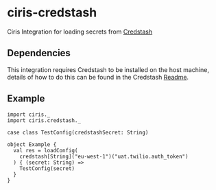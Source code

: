 # ciris-credstash
Ciris Integration for loading secrets from [Credstash](https://github.com/fugue/credstash)

Dependencies
------------

This integration requires Credstash to be installed on the host machine, details of how to do this can be found in the Credstash [Readme](https://github.com/fugue/credstash). 


Example
-------
```tut:silent
import ciris._
import ciris.credstash._

case class TestConfig(credstashSecret: String)

object Example {
  val res = loadConfig(
    credstash[String]("eu-west-1")("uat.twilio.auth_token")
  ) { (secret: String) =>
    TestConfig(secret)
  }
}
```